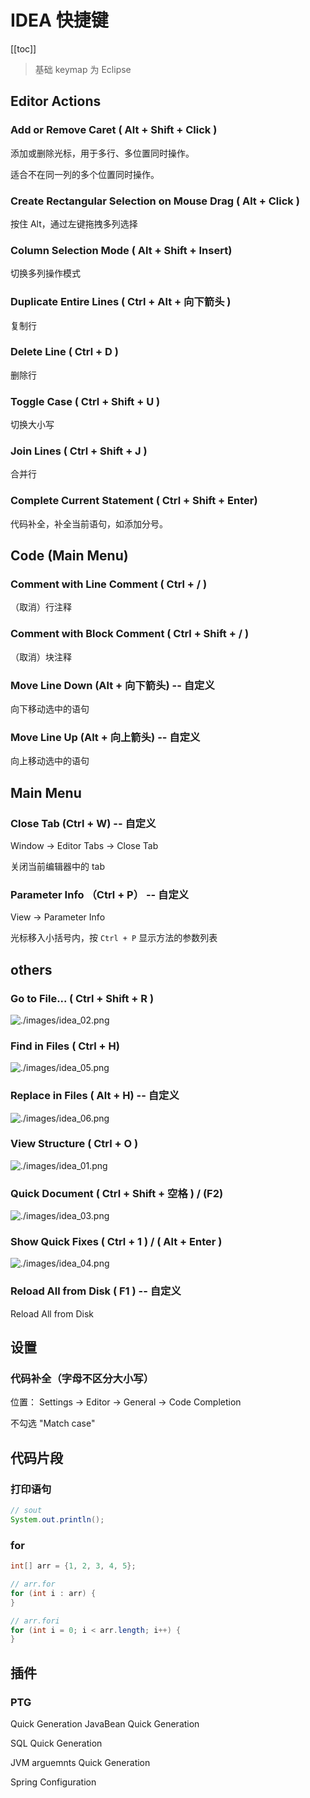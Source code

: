 # IDEA 快捷键

[[toc]]

>基础 keymap 为 Eclipse

## Editor Actions

### Add or Remove Caret ( Alt + Shift + Click )

添加或删除光标，用于多行、多位置同时操作。

适合不在同一列的多个位置同时操作。

### Create Rectangular Selection on Mouse Drag ( Alt + Click )

按住 Alt，通过左键拖拽多列选择

### Column Selection Mode ( Alt + Shift + Insert)

切换多列操作模式

### Duplicate Entire Lines ( Ctrl + Alt + 向下箭头 )

复制行

### Delete Line ( Ctrl + D )

删除行

### Toggle Case ( Ctrl + Shift + U )

切换大小写

### Join Lines ( Ctrl + Shift + J )

合并行

### Complete Current Statement ( Ctrl + Shift + Enter)

代码补全，补全当前语句，如添加分号。

## Code (Main Menu)

### Comment with Line Comment ( Ctrl + / )

（取消）行注释

### Comment with Block Comment ( Ctrl + Shift + / )

（取消）块注释

### Move Line Down (Alt + 向下箭头) -- 自定义

向下移动选中的语句

### Move Line Up (Alt + 向上箭头) -- 自定义

向上移动选中的语句

## Main Menu

### Close Tab (Ctrl + W) -- 自定义

Window -> Editor Tabs -> Close Tab

关闭当前编辑器中的 tab

### Parameter Info （Ctrl + P） -- 自定义

View -> Parameter Info

光标移入小括号内，按 `Ctrl + P` 显示方法的参数列表

## others

### Go to File... ( Ctrl + Shift + R )

![./images/idea_02.png](./images/idea_02.png)

### Find in Files ( Ctrl + H)

![./images/idea_05.png](./images/idea_05.png)

### Replace in Files ( Alt + H) -- 自定义

![./images/idea_06.png](./images/idea_06.png)

### View Structure ( Ctrl + O )

![./images/idea_01.png](./images/idea_01.png)

### Quick Document ( Ctrl + Shift + 空格 ) / (F2)

![./images/idea_03.png](./images/idea_03.png)

### Show Quick Fixes ( Ctrl + 1 ) / ( Alt + Enter )

![./images/idea_04.png](./images/idea_04.png)

### Reload All from Disk ( F1 ) -- 自定义

Reload All from Disk

## 设置

### 代码补全（字母不区分大小写）

位置： Settings -> Editor -> General -> Code Completion

不勾选 "Match case"

## 代码片段

### 打印语句

```java
// sout
System.out.println();
```

### for

```java
int[] arr = {1, 2, 3, 4, 5};

// arr.for
for (int i : arr) {
}

// arr.fori
for (int i = 0; i < arr.length; i++) {
}
```

## 插件

### PTG

Quick Generation JavaBean Quick Generation 

SQL Quick Generation 

JVM arguemnts Quick Generation 

Spring Configuration